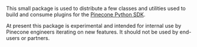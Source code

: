 This small package is used to distribute a few classes and utilities used to build and consume plugins for the [Pinecone Python SDK](https://github.com/pinecone-io/pinecone-python-client).

At present this package is experimental and intended for internal use by Pinecone engineers iterating on new features. It should not be used by end-users or partners.